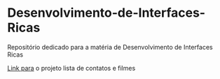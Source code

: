 # Desenvolvimento-de-Interfaces-Ricas
Repositório dedicado para a matéria de Desenvolvimento de Interfaces Ricas

[Link para](https://github.com/VitorGit93/Desenvolvimento-de-Interfaces-Ricas/tree/91e2f9bc4f3011c070d93281493cded2f353d1ed/app-react) o projeto lista de contatos e filmes

